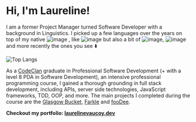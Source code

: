 # Hi, I'm Laureline!

I am a former Project Manager turned Software Developer with a background in Linguistics. I picked up a few languages over the years on top of my native ![image](https://user-images.githubusercontent.com/75424285/116588377-66da7e00-a913-11eb-805b-2b923717d43d.png)
, like ![image](https://user-images.githubusercontent.com/75424285/116588529-96898600-a913-11eb-9373-ab10cfd9dd2f.png) but also a bit of ![image](https://user-images.githubusercontent.com/75424285/116588416-722da980-a913-11eb-89b8-07e1e25cc7ed.png), ![image](https://user-images.githubusercontent.com/75424285/116588570-9f7a5780-a913-11eb-9aa9-d18b50b736b4.png) and more recently the ones you see ⬇️

![Top Langs](https://github-readme-stats.vercel.app/api/top-langs/?username=Laurelinex&layout=compact&show_icons=true&theme=tokyonight)

As a [CodeClan](https://codeclan.com/courses/professional-software-development/) graduate in Professional Software Development (+ with a level 8 PDA in Software Development), an intensive professional programming course, I gained a thorough grounding in full stack development, including APIs, server side technologies, JavaScript frameworks, TDD, OOP, and more. The main projects I completed during the course are the [Glasgow Bucket](https://github.com/Laurelinex/GlasgowBucket), [Farkle](https://github.com/Laurelinex/Farkle) and [fooDee](https://github.com/Laurelinex/fooDee).

**Checkout my portfolio: [laurelinevaucoy.dev](https://laurelinevaucoy.dev/)**

<!--
I'm currently on the lookout for a role where I can blend my creativity, people and organisational skills with my new programming skills, ideally at small or medium sized businesses that would allow me to hone both my frontend and backend skills :briefcase:
-->

<!--
**Laurelinex/Laurelinex** is a ✨ _special_ ✨ repository because its `README.md` (this file) appears on your GitHub profile.

Here are some ideas to get you started:

- 🔭 I’m currently working on ...
- 🌱 I’m currently learning ...
- 👯 I’m looking to collaborate on ...
- 🤔 I’m looking for help with ...
- 💬 Ask me about ...
- 📫 How to reach me: ...
- 😄 Pronouns: ...
- ⚡ Fun fact: ...
-->

